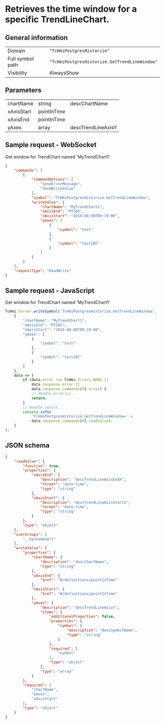 # Retrieves the time window for a specific TrendLineChart.

## General information

|  |  |
| - | - |
| Domain | `"TcHmiPostgresHistorize"` |
| Full symbol path | `"TcHmiPostgresHistorize.GetTrendLineWindow"` |
| Visibility | AlwaysShow |

## Parameters

|  |  |  |
| - | - | - |
| chartName | string | descChartName |
| xAxisStart | pointInTime |  |
| xAxisEnd | pointInTime |  |
| yAxes | array | descTrendLineAxisY |

## Sample request - WebSocket

Get window for TrendChart named 'MyTrendChart1'
```json
{
    "commands": [
        {
            "commandOptions": [
                "SendErrorMessage",
                "SendWriteValue"
            ],
            "symbol": "TcHmiPostgresHistorize.GetTrendLineWindow",
            "writeValue": {
                "chartName": "MyTrendChart1",
                "xAxisEnd": "PT10S",
                "xAxisStart": "2016-08-08T09:19:00",
                "yAxes": [
                    {
                        "symbol": "test"
                    },
                    {
                        "symbol": "testINT"
                    }
                ]
            }
        }
    ],
    "requestType": "ReadWrite"
}
```

## Sample request - JavaScript

Get window for TrendChart named 'MyTrendChart1'
```javascript
TcHmi.Server.writeSymbol('TcHmiPostgresHistorize.GetTrendLineWindow',
    {
        "chartName": "MyTrendChart1",
        "xAxisEnd": "PT10S",
        "xAxisStart": "2016-08-08T09:19:00",
        "yAxes": [
            {
                "symbol": "test"
            },
            {
                "symbol": "testINT"
            }
        ]
    },
    data => {
        if (data.error !== TcHmi.Errors.NONE ||
            data.response.error ||
            data.response.commands[0].error) {
            // Handle error(s)...
            return;
        }
        // Handle result...
        console.info(
            'TcHmiPostgresHistorize.GetTrendLineWindow=' +
            data.response.commands[0].readValue);
    }
);
```

## JSON schema

```json
{
    "readValue": {
        "function": true,
        "properties": {
            "xAxisEnd": {
                "description": "descTrendLineAxisEndX",
                "format": "date-time",
                "type": "string"
            },
            "xAxisStart": {
                "description": "descTrendLineAxisStartX",
                "format": "date-time",
                "type": "string"
            }
        },
        "type": "object"
    },
    "userGroups": [
        "__SystemUsers"
    ],
    "writeValue": {
        "properties": {
            "chartName": {
                "description": "descChartName",
                "type": "string"
            },
            "xAxisEnd": {
                "$ref": "#/definitions/pointInTime"
            },
            "xAxisStart": {
                "$ref": "#/definitions/pointInTime"
            },
            "yAxes": {
                "description": "descTrendLineAxisY",
                "items": {
                    "additionalProperties": false,
                    "properties": {
                        "symbol": {
                            "description": "descSymbolName",
                            "type": "string"
                        }
                    },
                    "required": [
                        "symbol"
                    ],
                    "type": "object"
                },
                "type": "array"
            }
        },
        "required": [
            "chartName",
            "yAxes",
            "xAxisStart"
        ],
        "type": "object"
    }
}
```

